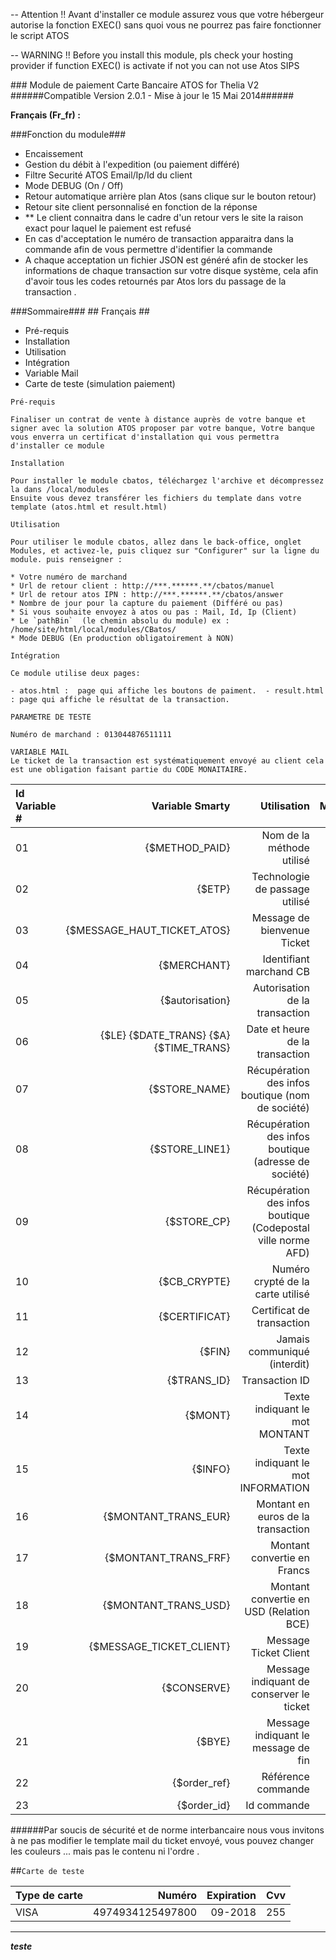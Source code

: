 -- Attention !! Avant d'installer ce module assurez vous que votre hébergeur autorise la fonction EXEC() sans quoi vous ne pourrez pas faire fonctionner le script ATOS

-- WARNING !! Before you install this module, pls check your hosting provider if function EXEC() is activate if not you can not use Atos SIPS



﻿### Module de paiement Carte Bancaire ATOS for Thelia V2
######Compatible Version 2.0.1 - Mise à jour le 15 Mai 2014######


__Français (Fr_fr) :__

###Fonction du module###

* Encaissement
* Gestion du débit à l'expedition (ou paiement différé)
* Filtre Securité ATOS Email/Ip/Id du client
* Mode DEBUG (On / Off)
* Retour automatique arrière plan Atos (sans clique sur le bouton retour)
* Retour site client personnalisé en fonction de la réponse
*  ** Le client connaitra dans le cadre d'un retour vers le site la raison exact pour laquel le paiement est refusé
* En cas d'acceptation le numéro de transaction apparaitra dans la commande afin de vous permettre d'identifier la commande
* A chaque acceptation un fichier JSON est généré afin de stocker les informations de chaque transaction sur votre disque système, cela afin d'avoir tous les codes retournés par Atos lors du passage de la transaction .


###Sommaire###
    ## Français ##

* Pré-requis
* Installation
* Utilisation
* Intégration
* Variable Mail
* Carte de teste (simulation paiement)


`Pré-requis`
```
Finaliser un contrat de vente à distance auprès de votre banque et signer avec la solution ATOS proposer par votre banque, Votre banque vous enverra un certificat d'installation qui vous permettra d'installer ce module
```

`Installation`

```
Pour installer le module cbatos, téléchargez l'archive et décompressez la dans /local/modules
Ensuite vous devez transférer les fichiers du template dans votre template (atos.html et result.html)
```

`Utilisation`
```
Pour utiliser le module cbatos, allez dans le back-office, onglet Modules, et activez-le, puis cliquez sur "Configurer" sur la ligne du module. puis renseigner :

* Votre numéro de marchand
* Url de retour client : http://***.******.**/cbatos/manuel
* Url de retour atos IPN : http://***.******.**/cbatos/answer
* Nombre de jour pour la capture du paiement (Différé ou pas)
* Si vous souhaite envoyez à atos ou pas : Mail, Id, Ip (Client)
* Le `pathBin`  (le chemin absolu du module) ex : /home/site/html/local/modules/CBatos/
* Mode DEBUG (En production obligatoirement à NON)
```
`Intégration`
```
Ce module utilise deux pages:

- atos.html :  page qui affiche les boutons de paiment.  - result.html : page qui affiche le résultat de la transaction.  
```
`PARAMETRE DE TESTE `
```
Numéro de marchand : 013044876511111
```


`VARIABLE MAIL`<br>
`Le ticket de la transaction est systématiquement envoyé au client cela est une obligation faisant partie du CODE MONAITAIRE.`

 Id Variable # | Variable Smarty | Utilisation | Modifiable
:-----------|------------:|-------------:|-------------:
 01       |        {$METHOD_PAID} | Nom de la méthode utilisé | OUI
 02     |      {$ETP} |        Technologie de passage utilisé |
 03       |        {$MESSAGE_HAUT_TICKET_ATOS} |        Message de bienvenue Ticket |OUI   
 04         |          {$MERCHANT} |        Identifiant marchand CB |   
 05       |       {$autorisation} |Autorisation de la transaction|
 06    |     {$LE} {$DATE_TRANS} {$A} {$TIME_TRANS} |          Date et heure de la transaction |  
 07    |     {$STORE_NAME} |          Récupération des infos boutique (nom de société) |  
  08    |     {$STORE_LINE1} |          Récupération des infos boutique (adresse de société) |  
   09    |     {$STORE_CP} |          Récupération des infos boutique (Codepostal ville norme AFD) |  
    10    |     {$CB_CRYPTE} |          Numéro crypté de la carte utilisé |  
     11    |     {$CERTIFICAT} |          Certificat de transaction |  
      12    |     {$FIN} |          Jamais communiqué (interdit) |  
      13    |     {$TRANS_ID} |          Transaction ID |  
      14    |     {$MONT} |          Texte indiquant le mot MONTANT | OUI  
      15    |     {$INFO} |          Texte indiquant le mot INFORMATION | OUI 
      16    |     {$MONTANT_TRANS_EUR} |          Montant en euros de la transaction |  
      17    |     {$MONTANT_TRANS_FRF} |          Montant convertie en Francs |  
      18    |     {$MONTANT_TRANS_USD} |          Montant convertie en USD (Relation BCE) |  
      19    |     {$MESSAGE_TICKET_CLIENT} |         Message Ticket Client  | OUI
       20    |     {$CONSERVE} |          Message indiquant de conserver le ticket | OUI
        21    |     {$BYE} |          Message indiquant le message de fin  | OUI
         22    |     {$order_ref} |          Référence commande |
          23    |     {$order_id} |          Id commande |
          
      
    

######Par soucis de sécurité et de norme interbancaire nous vous invitons à ne pas modifier le template mail du ticket envoyé, vous pouvez changer les couleurs ... mais pas le contenu ni l'ordre .

##`Carte de teste`

Type de carte | Numéro | Expiration | Cvv
:-----------|------------:|-------------:|-------------:
VISA|4974934125497800|09-2018|255

* * * 

___teste___


















